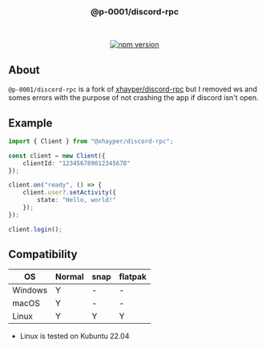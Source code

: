 <!-- markdownlint-disable -->
<div align="center">
    <br />
    <h3>@p-0001/discord-rpc</h3>
    <br />
    <p>
        <a href="https://www.npmjs.com/package/@p-0001/discord-rpc" target="_blank"><img src="https://img.shields.io/npm/v/@p-0001/discord-rpc.svg" alt="npm version"/></a>
    </p>
</div>
<!-- markdownlint-enable -->

## About

`@p-0001/discord-rpc` is a fork of [xhayper/discord-rpc](https://github.com/xhayper/discord-rpc) but I removed ws and somes errors with the purpose of not crashing the app if discord isn't open.

## Example

```ts
import { Client } from "@xhayper/discord-rpc";

const client = new Client({
    clientId: "123456789012345678"
});

client.on("ready", () => {
    client.user?.setActivity({
        state: "Hello, world!"
    });
});

client.login();
```

## Compatibility

| OS      | Normal | snap | flatpak |
| ------- | ------ | ---- | ------- |
| Windows | Y      | -    | -       |
| macOS   | Y      | -    | -       |
| Linux   | Y      | Y    | Y       |

-   Linux is tested on Kubuntu 22.04
